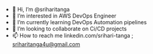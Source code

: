 - 👋 Hi, I’m @sriharitanga
- 👀 I’m interested in AWS DevOps Engineer
- 🌱 I’m currently learning DevOps Automation pipelines
- 💞️ I’m looking to collaborate on Ci/CD projects
- 📫 How to reach me linkedin.com/srihari-tanga ; sriharitanga4u@gmail.com

<!---
sriharitanga/sriharitanga is a ✨ special ✨ repository because its `README.md` (this file) appears on your GitHub profile.
You can click the Preview link to take a look at your changes.
--->
